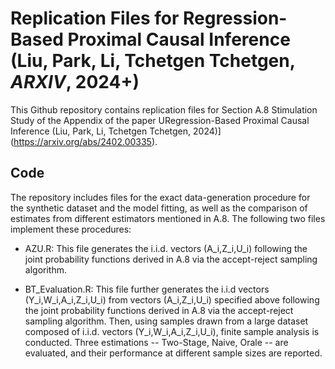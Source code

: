 # Replication Files for Regression-Based Proximal Causal Inference (Liu, Park, Li, Tchetgen Tchetgen, _ARXIV_, 2024+) 

This Github repository contains replication files for Section A.8 Stimulation Study of the Appendix of the paper URegression-Based Proximal Causal Inference (Liu, Park, Li, Tchetgen Tchetgen, 2024)](https://arxiv.org/abs/2402.00335).

## Code

The repository includes files for the exact data-generation procedure for the synthetic dataset and the model fitting, as well as the comparison of estimates from different estimators mentioned in A.8. The following two files implement these procedures:

* AZU.R: This file generates the i.i.d. vectors (A_i,Z_i,U_i) following the joint probability functions derived in A.8 via the accept-reject sampling algorithm.

* BT_Evaluation.R: This file further generates the i.i.d vectors (Y_i,W_i,A_i,Z_i,U_i) from vectors (A_i,Z_i,U_i) specified above following the joint probability functions derived in A.8 via the accept-reject sampling algorithm. Then, using samples drawn from a large dataset composed of i.i.d. vectors (Y_i,W_i,A_i,Z_i,U_i), finite sample analysis is conducted. Three estimations -- Two-Stage, Naive, Orale -- are evaluated, and their performance at different sample sizes are reported.
